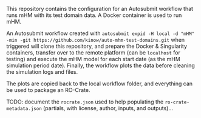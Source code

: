 This repository contains the configuration for an Autosubmit
workflow that runs mHM with its test domain data. A Docker
container is used to run mHM.

An Autosubmit workflow created with
`autosubmit expid -H local -d "mHM" -min -git https://github.com/kinow/auto-mhm-test-domains.git` when triggered will clone this repository,
and prepare the Docker & Singularity containers, transfer over
to the remote platform (can be `localhost` for testing) and
execute the mHM model for each start date (as the mHM simulation
period date). Finally, the workflow plots the data before cleaning
the simulation logs and files.

The plots are copied back to the local workflow folder, and
everything can be used to package an RO-Crate.

TODO: document the `rocrate.json` used to help populating the
`ro-crate-metadata.json` (partials, with license, author, inputs,
and outputs)…

